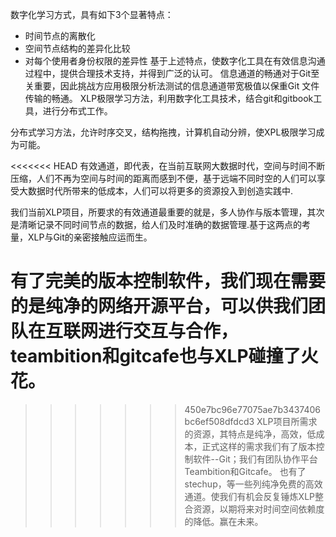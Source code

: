 ﻿数字化学习方式，具有如下3个显著特点：

* 时间节点的离散化
* 空间节点结构的差异化比较
* 对每个使用者身份权限的差异性
基于上述特点，使数字化工具在有效信息沟通过程中，提供合理技术支持，并得到广泛的认可。
信息通道的畅通对于Git至关重要，因此挑战方应用极限分析法测试的信息通道带宽极值以保重Git 文件传输的畅通。
XLP极限学习方法，利用数字化工具技术，结合git和gitbook工具，进行分布式工作。

分布式学习方法，允许时序交叉，结构拖拽，计算机自动分辨，使XPL极限学习成为可能。

<<<<<<< HEAD
有效通道，即代表，在当前互联网大数据时代，空间与时间不断压缩，人们不再为空间与时间的距离而感到不便，基于远端不同时空的人们可以享受大数据时代所带来的低成本，人们可以将更多的资源投入到创造实践中.

我们当前XLP项目，所要求的有效通道最重要的就是，多人协作与版本管理，其次是清晰记录不同时间节点的数据，给人们及时准确的数据管理.基于这两点的考量，XLP与Git的亲密接触应运而生。

有了完美的版本控制软件，我们现在需要的是纯净的网络开源平台，可以供我们团队在互联网进行交互与合作，teambition和gitcafe也与XLP碰撞了火花。
=======
>>>>>>> 450e7bc96e77075ae7b3437406bc6ef508dfdcd3
XLP项目所需求的资源，其特点是纯净，高效，低成本，正式这样的需求我们有了版本控制软件--Git；我们有团队协作平台Teambition和Gitcafe。
也有了stechup，等一些列纯净免费的高效通道。使我们有机会反复锤炼XLP整合资源，以期将来对时间空间依赖度的降低。赢在未来。